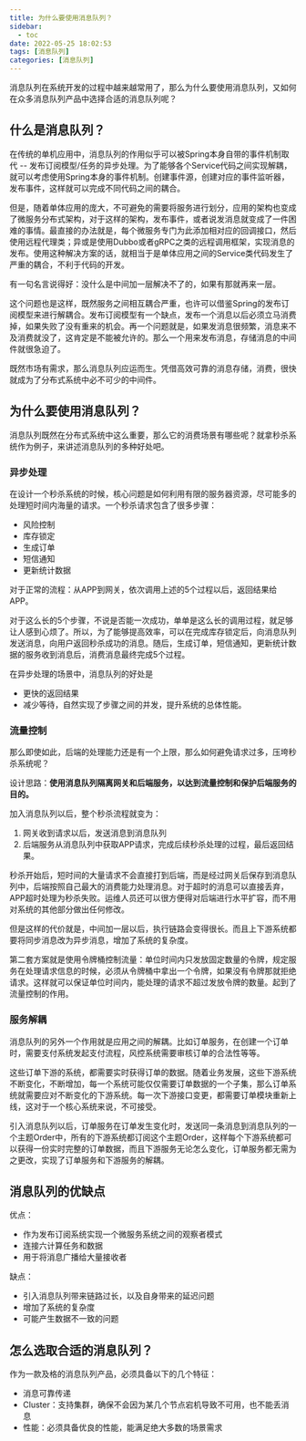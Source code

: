 ```yaml
---
title: 为什么要使用消息队列？
sidebar:
  - toc
date: 2022-05-25 18:02:53
tags: [消息队列]
categories: [消息队列]
---
```


消息队列在系统开发的过程中越来越常用了，那么为什么要使用消息队列，又如何在众多消息队列产品中选择合适的消息队列呢？

<!--more-->

## 什么是消息队列？

在传统的单机应用中，消息队列的作用似乎可以被Spring本身自带的事件机制取代 -- 发布订阅模型/任务的异步处理。为了能够各个Service代码之间实现解耦，就可以考虑使用Spring本身的事件机制。创建事件源，创建对应的事件监听器，发布事件，这样就可以完成不同代码之间的耦合。

但是，随着单体应用的庞大，不可避免的需要将服务进行划分，应用的架构也变成了微服务分布式架构，对于这样的架构，发布事件，或者说发消息就变成了一件困难的事情。最直接的办法就是，每个微服务专门为此添加相对应的回调接口，然后使用远程代理类；异或是使用Dubbo或者gRPC之类的远程调用框架，实现消息的发布。使用这种解决方案的话，就相当于是单体应用之间的Service类代码发生了严重的耦合，不利于代码的开发。

有一句名言说得好：没什么是中间加一层解决不了的，如果有那就再来一层。

这个问题也是这样，既然服务之间相互耦合严重，也许可以借鉴Spring的发布订阅模型来进行解耦合。发布订阅模型有一个缺点，发布一个消息以后必须立马消费掉，如果失败了没有重来的机会。再一个问题就是，如果发消息很频繁，消息来不及消费就没了，这肯定是不能被允许的。那么一个用来发布消息，存储消息的中间件就很急迫了。

既然市场有需求，那么消息队列应运而生。凭借高效可靠的消息存储，消费，很快就成为了分布式系统中必不可少的中间件。

## 为什么要使用消息队列？

消息队列既然在分布式系统中这么重要，那么它的消费场景有哪些呢？就拿秒杀系统作为例子，来讲述消息队列的多种好处吧。

### 异步处理

在设计一个秒杀系统的时候，核心问题是如何利用有限的服务器资源，尽可能多的处理短时间内海量的请求。一个秒杀请求包含了很多步骤：

- 风险控制
- 库存锁定
- 生成订单
- 短信通知
- 更新统计数据

对于正常的流程：从APP到网关，依次调用上述的5个过程以后，返回结果给APP。

对于这么长的5个步骤，不说是否能一次成功，单单是这么长的调用过程，就足够让人感到心烦了。所以，为了能够提高效率，可以在完成库存锁定后，向消息队列发送消息，向用户返回秒杀成功的消息。随后，生成订单，短信通知，更新统计数据的服务收到消息后，消费消息最终完成5个过程。

在异步处理的场景中，消息队列的好处是

- 更快的返回结果
- 减少等待，自然实现了步骤之间的并发，提升系统的总体性能。

### 流量控制

那么即使如此，后端的处理能力还是有一个上限，那么如何避免请求过多，压垮秒杀系统呢？

设计思路：**使用消息队列隔离网关和后端服务，以达到流量控制和保护后端服务的目的。**

加入消息队列以后，整个秒杀流程就变为：

1. 网关收到请求以后，发送消息到消息队列
2. 后端服务从消息队列中获取APP请求，完成后续秒杀处理的过程，最后返回结果。

秒杀开始后，短时间的大量请求不会直接打到后端，而是经过网关后保存到消息队列中，后端按照自己最大的消费能力处理消息。对于超时的消息可以直接丢弃，APP超时处理为秒杀失败。运维人员还可以很方便得对后端进行水平扩容，而不用对系统的其他部分做出任何修改。

但是这样的代价就是，中间加一层以后，执行链路会变得很长。而且上下游系统都要将同步消息改为异步消息，增加了系统的复杂度。

第二套方案就是使用令牌桶控制流量：单位时间内只发放固定数量的令牌，规定服务在处理请求信息的时候，必须从令牌桶中拿出一个令牌，如果没有令牌那就拒绝请求。这样就可以保证单位时间内，能处理的请求不超过发放令牌的数量。起到了流量控制的作用。

### 服务解耦

消息队列的另外一个作用就是应用之间的解耦。比如订单服务，在创建一个订单时，需要支付系统发起支付流程，风控系统需要审核订单的合法性等等。

这些订单下游的系统，都需要实时获得订单的数据。随着业务发展，这些下游系统不断变化，不断增加，每一个系统可能仅仅需要订单数据的一个子集，那么订单系统就需要应对不断变化的下游系统。每一次下游接口变更，都需要订单模块重新上线，这对于一个核心系统来说，不可接受。

引入消息队列以后，订单服务在订单发生变化时，发送同一条消息到消息队列的一个主题Order中，所有的下游系统都订阅这个主题Order，这样每个下游系统都可以获得一份实时完整的订单数据，而且下游服务无论怎么变化，订单服务都无需为之更改，实现了订单服务和下游服务的解耦。

## 消息队列的优缺点

优点：

- 作为发布订阅系统实现一个微服务系统之间的观察者模式
- 连接六计算任务和数据
- 用于将消息广播给大量接收者

缺点：

- 引入消息队列带来链路过长，以及自身带来的延迟问题
- 增加了系统的复杂度
- 可能产生数据不一致的问题

## 怎么选取合适的消息队列？

作为一款及格的消息队列产品，必须具备以下的几个特征：

- 消息可靠传递
- Cluster：支持集群，确保不会因为某几个节点宕机导致不可用，也不能丢消息
- 性能：必须具备优良的性能，能满足绝大多数的场景需求
